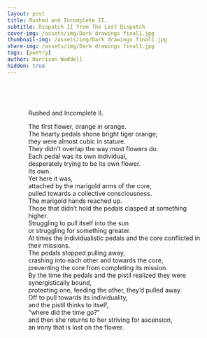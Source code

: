 ```yaml
---
layout: post
title: Rushed and Incomplete II.  
subtitle: Dispatch II from The Last Dispatch
cover-img: /assets/img/Dark drawings final1.jpg
thumbnail-img: /assets/img/Dark drawings final1.jpg
share-img: /assets/img/Dark drawings final1.jpg
tags: [poetry]
author: Harrison Waddell
hidden: true
---
```


<div style="
  background-image: url('{{ '/assets/img/ItoIV.jpg' | relative_url }}');
  background-size: cover;
  background-position: center;
  padding: 3rem;
  color: "2f2f2f";
  white-space: pre-wrap;
">

Rushed and Incomplete II.  

The first flower, orange in orange.  
The hearty pedals shone bright tiger orange;  
they were almost cubic in stature.  
They didn’t overlap the way most flowers do.  
Each pedal was its own individual,  
desperately trying to be its own flower.  
Its own.  
Yet here it was,  
attached by the marigold arms of the core,  
pulled towards a collective consciousness.  
The marigold hands reached up.  
Those that didn’t hold the pedals clasped at something higher.  
Struggling to pull itself into the sun  
or struggling for something greater.  
At times the individualistic pedals and the core conflicted in their missions.  
The pedals stopped pulling away,  
crashing into each other and towards the core,  
preventing the core from completing its mission.  
By the time the pedals and the pistil realized they were synergistically bound,  
protecting one, feeding the other, they’d pulled away.  
Off to pull towards its individuality,  
and the pistil thinks to itself,  
“where did the time go?”  
and then she returns to her striving for ascension,  
an irony that is lost on the flower.  

</div>
